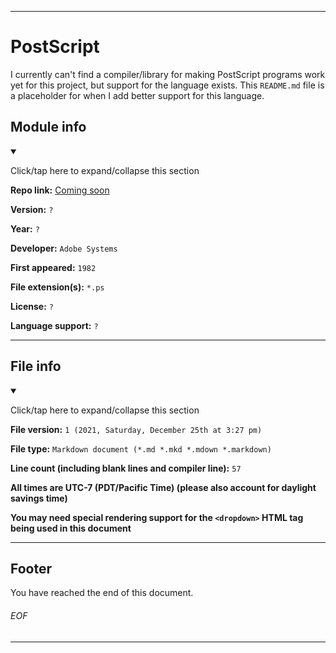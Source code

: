 
***

# PostScript

I currently can't find a compiler/library for making PostScript programs work yet for this project, but support for the language exists. This `README.md` file is a placeholder for when I add better support for this language.

## Module info

<details open><summary><p lang="en">Click/tap here to expand/collapse this section</p></summary>

**Repo link:** [Coming soon](https://www.example.com/)

**Version:** `?`

**Year:** `?`

**Developer:** `Adobe Systems`

**First appeared:** `1982`

**File extension(s):** `*.ps`

**License:** `?`

**Language support:** `?`

</details>

***

## File info

<details open><summary><p lang="en">Click/tap here to expand/collapse this section</p></summary>

**File version:** `1 (2021, Saturday, December 25th at 3:27 pm)`

**File type:** `Markdown document (*.md *.mkd *.mdown *.markdown)`

**Line count (including blank lines and compiler line):** `57`

**All times are UTC-7 (PDT/Pacific Time) (please also account for daylight savings time)**

**You may need special rendering support for the `<dropdown>` HTML tag being used in this document**

</details>

***

## Footer

You have reached the end of this document.

###### EOF

***
